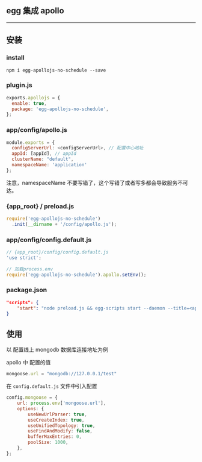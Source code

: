 ## egg 集成 apollo

------

## 安装



### install

```shell
npm i egg-apollojs-no-schedule --save
```



### plugin.js

```js
exports.apollojs = {
  enable: true,
  package: 'egg-apollojs-no-schedule',
};
```



### app/config/apollo.js

```js
module.exports = {
  configServerUrl: <configServerUrl>, // 配置中心地址
  appId: [appId], // appId
  clusterName: "default",
  namespaceName: 'application'
};

```

注意，namespaceName 不要写错了，这个写错了或者写多都会导致服务不可达。	



### {app_root} / preload.js

```js
require('egg-apollojs-no-schedule')
  .init(__dirname + '/config/apollo.js');
```



### app/config/config.default.js

```js
// {app_root}/config/config.default.js
'use strict';
 	
// 加载process.env
require('egg-apollojs-no-schedule').apollo.setEnv();
```



### package.json

```json
"scripts": {
	"start": "node preload.js && egg-scripts start --daemon --title=<application name> --port=<port>"
}
```



## 使用

以 配置线上 mongodb 数据库连接地址为例

apollo 中 配置的值

```js
mongoose.url = "mongodb://127.0.0.1/test"
```



在 `config.default.js`  文件中引入配置

```js
config.mongoose = {
    url: process.env['mongoose.url'],
    options: {
        useNewUrlParser: true,
        useCreateIndex: true,
        useUnifiedTopology: true,
        useFindAndModify: false,
        bufferMaxEntries: 0,
        poolSize: 1000,
    },
};
```

